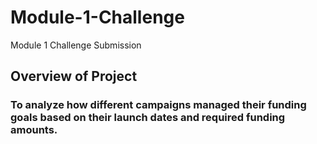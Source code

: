 # Module-1-Challenge
Module 1 Challenge Submission

## Overview of Project
### To analyze how different campaigns managed their funding goals based on their launch dates and required funding amounts.

